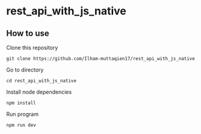 # rest_api_with_js_native

## How to use
Clone this repository
```
git clone https://github.com/Ilham-muttaqien17/rest_api_with_js_native
```
Go to directory
```
cd rest_api_with_js_native
```
Install node dependencies
```
npm install
```
Run program
```
npm run dev
```
